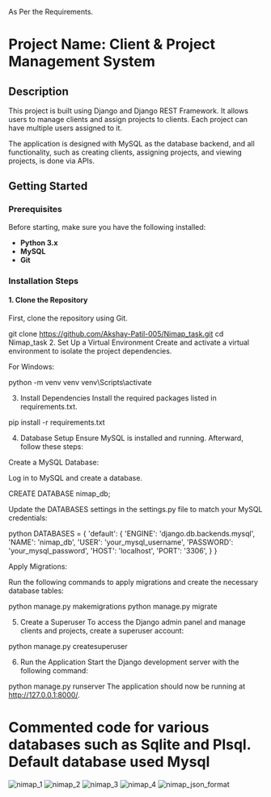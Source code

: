 As Per the Requirements.

# Project Name: Client & Project Management System

## Description
This project is built using Django and Django REST Framework. It allows users to manage clients and assign projects to clients. Each project can have multiple users assigned to it. 

The application is designed with MySQL as the database backend, and all functionality, such as creating clients, assigning projects, and viewing projects, is done via APIs.

## Getting Started

### Prerequisites

Before starting, make sure you have the following installed:

- **Python 3.x**
- **MySQL**
- **Git**

### Installation Steps

#### 1. Clone the Repository

First, clone the repository using Git.


git clone https://github.com/Akshay-Patil-005/Nimap_task.git
cd Nimap_task
2. Set Up a Virtual Environment
Create and activate a virtual environment to isolate the project dependencies.

For Windows:

python -m venv venv
venv\Scripts\activate

3. Install Dependencies
Install the required packages listed in requirements.txt.

pip install -r requirements.txt

4. Database Setup
Ensure MySQL is installed and running. Afterward, follow these steps:

Create a MySQL Database:

Log in to MySQL and create a database.

CREATE DATABASE nimap_db;

Update the DATABASES settings in the settings.py file to match your MySQL credentials:

python
DATABASES = {
    'default': {
        'ENGINE': 'django.db.backends.mysql',
        'NAME': 'nimap_db',
        'USER': 'your_mysql_username',
        'PASSWORD': 'your_mysql_password',
        'HOST': 'localhost',
        'PORT': '3306',
    }
}

Apply Migrations:

Run the following commands to apply migrations and create the necessary database tables:

python manage.py makemigrations
python manage.py migrate

5. Create a Superuser
To access the Django admin panel and manage clients and projects, create a superuser account:


python manage.py createsuperuser

6. Run the Application
Start the Django development server with the following command:

python manage.py runserver
The application should now be running at http://127.0.0.1:8000/.

# Commented code for various databases such as Sqlite and Plsql. Default database used Mysql

![nimap_1](https://github.com/user-attachments/assets/eb81f776-7569-4e64-8639-0bba7ee26936)
![nimap_2](https://github.com/user-attachments/assets/eb03d8c9-85eb-41fa-b6ef-3fe2c0aaceb7)
![nimap_3](https://github.com/user-attachments/assets/61ea662b-8040-4df3-9921-360c19cdfefc)
![nimap_4](https://github.com/user-attachments/assets/8b92fc38-79f5-465d-af18-4b2163c2de48)
![nimap_json_format](https://github.com/user-attachments/assets/2e72495a-c077-4625-a686-7687fa266be2)

